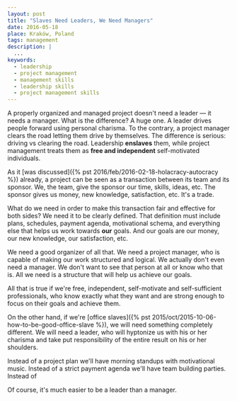 ```yaml
---
layout: post
title: "Slaves Need Leaders, We Need Managers"
date: 2016-05-18
place: Kraków, Poland
tags: management
description: |
  ...
keywords:
  - leadership
  - project management
  - management skills
  - leadership skills
  - project management skills
---
```


A properly organized and managed project doesn't need a leader &mdash; it needs
a manager. What is the difference? A huge one. A leader drives
people forward using personal charisma. To the contrary,
a project manager clears the road letting them drive by
themselves. The difference is serious: driving vs clearing the road.
Leadership **enslaves** them, while project management treats them
as **free and independent** self-motivated individuals.

<!--more-->

As it [was discussed]({% pst 2016/feb/2016-02-18-holacracy-autocracy %}) already,
a project can be seen as a transaction between its team and its sponsor. We, the team,
give the sponsor our time, skills, ideas, etc. The sponsor
gives us money, new knowledge, satisfaction, etc. It's a trade.

What do we need in order to make this transaction fair and effective for both sides? We
need it to be clearly defined. That definition must include plans, schedules,
payment agenda, motivational schema, and everything else that helps us work
towards **our** goals. And our goals are our money, our new knowledge, our
satisfaction, etc.

We need a good organizer of all that. We need a project manager, who is
capable of making our work structured and logical. We actually don't even
need a manager. We don't want to see that person at all or know who that is.
All we need is a structure that will help us achieve our goals.

All that is true if we're free, independent, self-motivate and self-sufficient
professionals, who know exactly what they want and are strong enough to
focus on their goals and achieve them.

On the other hand, if we're
[office slaves]({% pst 2015/oct/2015-10-06-how-to-be-good-office-slave %}),
we will need something completely different. We will need a leader, who
will hyptonize us with his or her charisma and take put responsibility of
the entire result on his or her shoulders.

Instead of a project plan we'll have morning standups with motivational
music. Instead of a strict payment agenda we'll have team building parties.
Instead of

Of course, it's much easier to be a leader than a manager.

